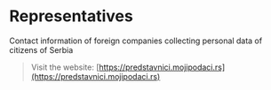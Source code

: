 # Representatives

Contact information of foreign companies collecting personal data of citizens of Serbia

> Visit the website: [https://predstavnici.mojipodaci.rs](https://predstavnici.mojipodaci.rs)
